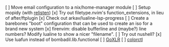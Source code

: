 [ ] Move email configuration to a nix/home-manager module
[ ] Setup mopidy (with [relisten](relisten.net))
[x] Try out filetype.nvim's function_extensions, in lieu of after/ftplugin
[x] Check out arkav/lualine-lsp-progress
[ ] Create a barebones "boot" configuration that can be used to create an iso for a brand new system
[x] firenvim: disable bufferline and (maybe?) line numbers? Modify lualine to show a nicer "filename".
[ ] Try out nushell?
[x] Use luafun instead of bombadil.lib.functional
[ ] [GoXLR](https://github.com/GoXLR-on-Linux/GoXLR-Utility)
[ ] [colorctl](./packages/colorctl)
